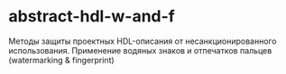 # abstract-hdl-w-and-f
Методы защиты проектных HDL-описания от несанкционированного использования. Применение водяных знаков и отпечатков пальцев (watermarking &amp; fingerprint)
